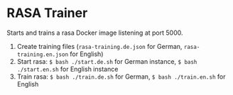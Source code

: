 # RASA Trainer

Starts and trains a rasa Docker image listening at port 5000. 

1. Create training files (`rasa-training.de.json` for German, `rasa-training.en.json` for English)
2. Start rasa: `$ bash ./start.de.sh` for German instance, `$ bash ./start.en.sh` for English instance
3. Train rasa: `$ bash ./train.de.sh` for German, `$ bash ./train.en.sh` for English